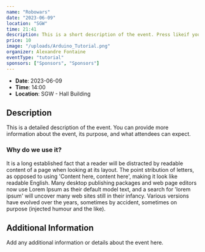 ```yaml
---
name: "Robowars" 
date: "2023-06-09"
location: "SGW"
time: 21:41
description: This is a short description of the event. Press likeif you likey
price: 10
image: "/uploads/Arduino_Tutorial.png"
organizer: Alexandre Fontaine
eventType: "tutorial"
sponsors: ["Sponsors", "Sponsors"]
---
```



- **Date**: 2023-06-09
- **Time**: 14:00
- **Location**: SGW - Hall Building 

## Description

This is a detailed description of the event. You can provide more information about the event, its purpose, and what attendees can expect.

### Why do we use it?
It is a long established fact that a reader will be distracted by
 readable content of a page when looking at its layout. The point
stribution of letters, as opposed to using 'Content here, content here', making it look like readable English. Many desktop publishing packages and web page editors now use Lorem Ipsum as their default model text, and a search for 'lorem ipsum' will uncover many web sites still in their infancy. Various versions have evolved over the years, sometimes by accident, sometimes on purpose (injected humour and the like).

## Additional Information

Add any additional information or details about the event here.
